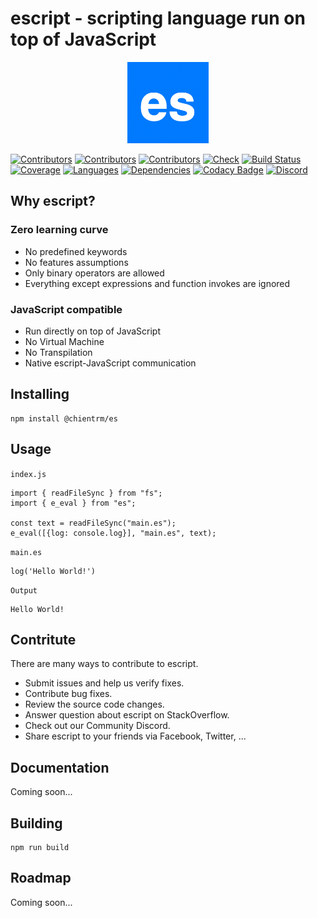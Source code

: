 # escript - scripting language run on top of JavaScript

<p align="center">
    <img src="https://raw.githubusercontent.com/chientrm/es/main/logo.png"
        height="130">
</p>

[![Contributors](https://img.shields.io/github/contributors/chientrm/es)](https://github.com/chientrm/es/graphs/contributors)
[![Contributors](https://img.shields.io/github/package-json/v/chientrm/es)](https://github.com/chientrm/es)
[![Contributors](https://img.shields.io/github/commit-activity/m/chientrm/es)](https://img.shields.io/github/commit-activity/m/chientrm/es)
[![Check](https://img.shields.io/github/checks-status/chientrm/es/main)](https://github.com/chientrm/es/pulls)
[![Build Status](https://img.shields.io/github/workflow/status/chientrm/es/Node.js%20CI)](https://github.com/chientrm/es/actions/workflows/node.js.yml)
[![Coverage](https://img.shields.io/nycrc/chientrm/es?config=.nycrc&preferredThreshold=lines)](https://github.com/chientrm/es)
[![Languages](https://img.shields.io/github/languages/top/chientrm/es)](https://github.com/trending/javascript)
[![Dependencies](https://img.shields.io/depfu/chientrm/es)](https://depfu.com/repos/github/chientrm/es)
[![Codacy Badge](https://app.codacy.com/project/badge/Grade/579fa15f5c4d431fb77c089edd849e4e)](https://www.codacy.com/gh/chientrm/es/dashboard?utm_source=github.com&utm_medium=referral&utm_content=chientrm/es&utm_campaign=Badge_Grade)
[![Discord](https://img.shields.io/discord/925391810472329276?logo=discord)](https://discord.gg/465qH6x6)

## Why escript?

### Zero learning curve

- No predefined keywords
- No features assumptions
- Only binary operators are allowed
- Everything except expressions and function invokes are ignored

### JavaScript compatible

- Run directly on top of JavaScript
- No Virtual Machine
- No Transpilation
- Native escript-JavaScript communication

## Installing

```
npm install @chientrm/es
```

## Usage

`index.js`

```
import { readFileSync } from "fs";
import { e_eval } from "es";

const text = readFileSync("main.es");
e_eval([{log: console.log}], "main.es", text);
```

`main.es`

```
log('Hello World!')
```

`Output`

```
Hello World!
```

## Contritute

There are many ways to contribute to escript.

- Submit issues and help us verify fixes.
- Contribute bug fixes.
- Review the source code changes.
- Answer question about escript on StackOverflow.
- Check out our Community Discord.
- Share escript to your friends via Facebook, Twitter, ...

## Documentation

Coming soon...

## Building

```
npm run build
```

## Roadmap

Coming soon...
